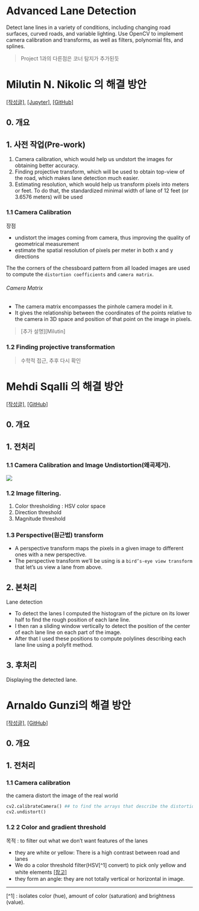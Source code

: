 # Advanced Lane Detection
Detect lane lines in a variety of conditions, including changing road surfaces, curved roads, and variable lighting. Use OpenCV to implement camera calibration and transforms, as well as filters, polynomial fits, and splines.

>  Project 1과의 다른점은 코너 탐지가 추가된듯

# Milutin N. Nikolic 의 해결 방안 
[[작성글]][Milutin N. Nikolic], [[Jupyter]](), [[GitHub]](https://github.com/ajsmilutin/CarND-Advanced-Lane-Lines)

## 0. 개요 



## 1. 사전 작업(Pre-work)
1. Camera calibration, which would help us undstort the images for obtaining better accuracy.
2. Finding projective transform, which will be used to obtain top-view of the road, which makes lane detection much easier.
3. Estimating resolution, which would help us transform pixels into meters or feet. To do that, the standardized minimal width of lane of 12 feet (or 3.6576 meters) will be used

### 1.1 Camera Calibration
장점 
- undistort the images coming from camera, thus improving the quality of geometrical measurement
- estimate the spatial resolution of pixels per meter in both x and y directions



The the corners of the chessboard pattern from all loaded images are used to compute the `distortion coefficients` and `camera matrix`.

###### Camera Matrix
* The camera matrix encompasses the pinhole camera model in it. 
* It gives the relationship between the coordinates of the points relative to the camera in 3D space and position of that point on the image in pixels. 

> [추가 설명][Milutin]

### 1.2 Finding projective transformation

> 수학적 접근, 추후 다시 확인

# Mehdi Sqalli 의 해결 방안 
[[작성글]][Mehdi Sqalli], [[GitHub]](https://github.com/MehdiSv/AdvancedLineDetection)

## 0. 개요 

## 1. 전처리 

### 1.1 Camera Calibration and Image Undistortion(왜곡제거).
![](https://cdn-images-1.medium.com/max/800/1*ID3VkXrY4lRwrPZbVCz5jA.png)
 

### 1.2 Image filtering.
1. Color thresholding : HSV color space
2. Direction threshold
3. Magnitude threshold

### 1.3 Perspective(원근법) transform
- A perspective transform maps the pixels in a given image to different ones with a new perspective.
- The perspective transform we’ll be using is a `bird’s-eye view transform` that let’s us view a lane from above.


## 2. 본처리
Lane detection 
- To detect the lanes I computed the histogram of the picture on its lower half to find the rough position of each lane line.
- I then ran a sliding window vertically to detect the position of the center of each lane line on each part of the image.
- After that I used these positions to compute polylines describing each lane line using a polyfit method.

## 3. 후처리 
Displaying the detected lane.


# Arnaldo Gunzi의 해결 방안 
[[작성글]][Arnaldo Gunzi], [[GitHub]]()

## 0. 개요 

## 1. 전처리 
### 1.1 Camera calibration
the camera distort the image of the real world
```python
cv2.calibrateCamera() ## to find the arrays that describe the distortion of the lenses.
cv2.undistort() 
```
### 1.2 2 Color and gradient threshold
목적 : to filter out what we don’t want
features of the lanes
- they are white or yellow: There is a high contrast between road and lanes
 - We do a color threshold filter(HSV[^1] convert) to pick only yellow and white elements [[참고]][Vivek Yadav]
- they form an angle: they are not totally vertical or horizontal in image.




---
[Milutin N. Nikolic]: https://medium.com/@ajsmilutin/advanced-lane-finding-5d0be4072514#.j9fm569ap
[Mehdi Sqalli]: https://medium.com/@MSqalli/advanced-lane-detection-6a769de0d581#.2n8ofercv
[Arnaldo Gunzi]: https://chatbotslife.com/advanced-lane-line-project-7635ddca1960#.id5zs8v0q
[Vivek Yadav]: https://medium.com/towards-data-science/robust-lane-finding-using-advanced-computer-vision-techniques-mid-project-update-540387e95ed3#.gopi4p1tj

[^1] : isolates color (hue), amount of color (saturation) and brightness (value). 




